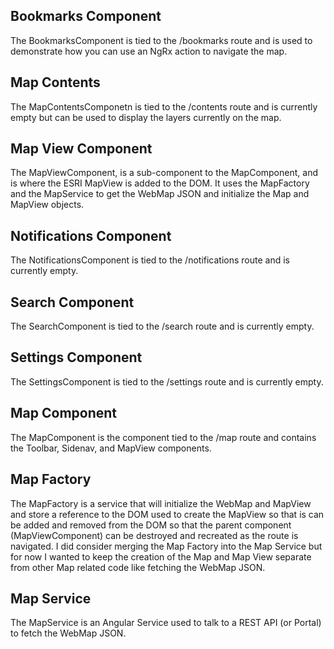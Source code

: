 ## Bookmarks Component

The BookmarksComponent is tied to the /bookmarks route and is used to demonstrate how you can use an NgRx action to navigate the map. 

## Map Contents

The MapContentsComponetn is tied to the /contents route and is currently empty but can be used to display the layers currently on the map.

## Map View Component

The MapViewComponent, is a sub-component to the MapComponent, and is where the ESRI MapView is added to the DOM. It uses the MapFactory and the MapService to get the WebMap JSON and initialize the Map and MapView objects. 

## Notifications Component

The NotificationsComponent is tied to the /notifications route and is currently empty. 

## Search Component

The SearchComponent is tied to the /search route and is currently empty.

## Settings Component

The SettingsComponent is tied to the /settings route and is currently empty.

## Map Component

The MapComponent is the component tied to the /map route and contains the Toolbar, Sidenav, and MapView components. 

## Map Factory

The MapFactory is a service that will initialize the WebMap and MapView and store a reference to the DOM used to create the MapView so that is can be added and removed from the DOM so that the parent component (MapViewComponent) can be destroyed and recreated as the route is navigated. I did consider merging the Map Factory into the Map Service but for now I wanted to keep the creation of the Map and Map View separate from other Map related code like fetching the WebMap JSON. 

## Map Service

The MapService is an Angular Service used to talk to a REST API (or Portal) to fetch the WebMap JSON.
